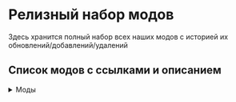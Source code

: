 # Релизный набор модов
Здесь хранится полный набор всех наших модов с историей их обновлений/добавлений/удалений
## Список модов с ссылками и описанием
<details>
	<summary>Моды</summary>
	
[**AI–Improvements**](https://www.curseforge.com/minecraft/mc-mods/ai-improvements) – улучшения ИИ

[**Alex 's Mobs**](https://www.curseforge.com/minecraft/mc-mods/alexs-mobs) – расширение мобов в мире

[**Alternate Current**](https://www.curseforge.com/minecraft/mc-mods/alternate-current) – оптимизация редстоуна

[**Ambient Sounds**](https://www.curseforge.com/minecraft/mc-mods/ambientsounds) – звуки вокруг вас

[**AppleSkin**](https://www.curseforge.com/minecraft/mc-mods/appleskin) – QoL в интерфейсе еды

[**Aquamirae**](https://www.curseforge.com/minecraft/mc-mods/ob-aquamirae) – расширение ледяных биомов с множеством загадок и приключений

[**Architectury API**](https://www.curseforge.com/minecraft/mc-mods/architectury-api)

[**Artifacts**](https://www.curseforge.com/minecraft/mc-mods/artifacts) – итемы с баффами как на манер террарии

[**Automobility**](https://www.curseforge.com/minecraft/mc-mods/automobility) – МАШИНЫ

[**Bad Packets**](https://www.curseforge.com/minecraft/mc-mods/badpackets) – оптимизация сетевого кода

[**Bad Wither No Cookie Reloaded**](https://www.curseforge.com/minecraft/mc-mods/bad-wither-no-cookie-reloaded) – глушит иссушителя и еще пару глобальных звуков чтобы они проигрывались только вблизи, а не по всей вселенной

[**Balm**](https://www.curseforge.com/minecraft/mc-mods/balm)

[**Better Combat**](https://www.curseforge.com/minecraft/mc-mods/better-combat-by-daedelus) – обновленная система анимаций боя и самой боёвки

[**Better Logs**](https://www.curseforge.com/minecraft/mc-mods/better-logs) – декоративные закругленные бревна, вдруг вам захочется сделать что-то с круглыми бревнами а не квадратными

[**Better Third Person**](https://www.curseforge.com/minecraft/mc-mods/better-third-person) – улучшение камеры третьего вида

[**Better Villages**](https://www.curseforge.com/minecraft/mc-mods/better-village-forge) – улучшенная генерация деревень

[**BetterF3**](https://www.curseforge.com/minecraft/mc-mods/betterf3) – улучшение меню отладки

[**Biomes O 'Plenty**](https://www.curseforge.com/minecraft/mc-mods/biomes-o-plenty) – новые биомы

[**Builders Crafts &Addition**](https://www.curseforge.com/minecraft/mc-mods/buildersaddition) – всякая косметика для построек

[**Caelus API**](https://www.curseforge.com/minecraft/mc-mods/caelus)

[**Canary**](https://www.curseforge.com/minecraft/mc-mods/canary) – оптимизации

[**Catalogue**](https://www.curseforge.com/minecraft/mc-mods/catalogue) – красивый список модов

[**Citadel**](https://www.curseforge.com/minecraft/mc-mods/citadel)

[**Cloth Config API**](https://www.curseforge.com/minecraft/mc-mods/cloth-config)

[**Cloud Storage**](https://www.curseforge.com/minecraft/mc-mods/alexs-cloud-storage) – буквально облачное хранилище. По сути являет собой очень интересную альтернативу Refined Storage, но в ванильном стиле и с большим количеством интересных дополнений

[**Comforts**](https://www.curseforge.com/minecraft/mc-mods/comforts) – спальники и прочее походное

[**Configured**](https://www.curseforge.com/minecraft/mc-mods/configured) – удобная конфигурация клиентской стороны модов

[**ConnectedTexturesMod**](https://www.curseforge.com/minecraft/mc-mods/ctm) – текстуры блоков могут красиво объединяться

[**Controling**](https://www.curseforge.com/minecraft/mc-mods/controlling) – поиск кейбиндов в настройках управления

[**Corail Tombstone**](https://www.curseforge.com/minecraft/mc-mods/corail-tombstone) – могилы при смерти и еще куча мелочей с ними связанных

[**CosmeticArmorReworked**](https://www.curseforge.com/minecraft/mc-mods/cosmetic-armor-reworked) – косметические слоты для брони

<Криэйт и множество дополнений к нему >

[**Create**](https://www.curseforge.com/minecraft/mc-mods/create)

[**Create Big Cannons**](https://www.curseforge.com/minecraft/mc-mods/create-big-cannons) – модульные орудия. Хотели собрать корабельную артиллерийскую батарею? Теперь можно

[**Create Chunkloading**](https://www.curseforge.com/minecraft/mc-mods/create-chunkloading) – постоянная загрузка чанков

[**Create Crafts &Additions**](https://www.curseforge.com/minecraft/mc-mods/createaddition) – дополнения для криэйта, куча мелочей

[**Create Deco**](https://www.curseforge.com/minecraft/mc-mods/create-deco) – декор в стиле криэйта

[**Create Decoration Casing**](https://www.curseforge.com/minecraft/mc-mods/create-decoration-casing) – декор сс рамками криэйта

[**Create Enchantment Industry**](https://www.curseforge.com/minecraft/mc-mods/create-enchantment-industry) – интеграция механик зачарования в механики криэйта

[**Create Goggles**](https://www.curseforge.com/minecraft/mc-mods/create-goggles) – теперь итемы криэйта как очки и еще пару мелочей можно объединять с броней

[**Create Slice &Dice**](https://www.curseforge.com/minecraft/mc-mods/slice-and-dice) – доп для фермерства

[**Create Teleporters**](https://www.curseforge.com/minecraft/mc-mods/create-teleporters) – телепорты в криэйте

[**Create Train Additions**](https://www.curseforge.com/minecraft/mc-mods/create-train-additions) – дополнения для поездов криэйта

[**Create: Alloyed**](https://www.curseforge.com/minecraft/mc-mods/create-alloyed) – сплавы в криэйте

[**Create: Armory**](https://www.curseforge.com/minecraft/mc-mods/create-armory) – огнестрельное оружие для криэйта

[**Create: Central Kitchen**](https://www.curseforge.com/minecraft/mc-mods/create-central-kitchen) – механики готовки в криэйте

[**Create: Crystal Clear**](https://www.curseforge.com/minecraft/mc-mods/create-crystal-clear) – стекло в стенах механизмов

[**Create: Misc &Things**](https://www.curseforge.com/minecraft/mc-mods/create-misc-and-things) – еще куча мелочей для криэйта

[**Create: Modern Train Parts**](https://www.curseforge.com/minecraft/mc-mods/create-modern-train-parts) – декор для поездов в современном стиле

[**Create: Steam 'n Rails**](https://www.curseforge.com/minecraft/mc-mods/create-steam-n-rails) – и еще дополнение для поездов криэйта

<Криэйт и множество дополнений к нему />

[**CreativeCore**](https://www.curseforge.com/minecraft/mc-mods/creativecore)

[**Curios API**](https://www.curseforge.com/minecraft/mc-mods/curios) – доп слоты для итемов (например для элитр чтобы не занимать слот брони)

[**Dave 's Building Extended**](https://www.curseforge.com/minecraft/mc-mods/daves-building-extended-fabric) – куча блоков для строительства в стиле криэйта

[**Discord Integration**](https://www.curseforge.com/minecraft/mc-mods/dcintegration) – интеграция с дискордом (и она уже работает!)

[**Do a Barrel Roll**](https://www.curseforge.com/minecraft/mc-mods/do-a-barrel-roll) – новая физика для элитр

[**Double Slabs**](https://www.curseforge.com/minecraft/mc-mods/double-slabs) – сделать блок из двух разных полублоков

[**Drink Beer Refill**](https://www.curseforge.com/minecraft/mc-mods/drink-beer-refill) – любите пиво? Можете варить его сами прямо в игре!

[**Dynamic Crosshair**](https://www.curseforge.com/minecraft/mc-mods/dynamic-crosshair) – динамическая крестовина под разные ситуации и предметы, которая скрывается когда не нужна

[**Dynamic Crosshair Compat**](https://www.curseforge.com/minecraft/mc-mods/dynamic-crosshair-compat) – добавляет совместимость с другими модами

[**Easier Sleeping**](https://www.curseforge.com/minecraft/mc-mods/easier-sleeping) – контроль сколько процентов игроков должно спать чтобы ночь скипнулась

[**Ecologics**](https://www.curseforge.com/minecraft/mc-mods/ecologics) – биомы станут более "живыми"

[**Elytra Slot**](https://www.curseforge.com/minecraft/mc-mods/elytra-slot) – слот для элитр в Curios

[**Enchantment Descriptions**](https://www.curseforge.com/minecraft/mc-mods/enchantment-descriptions) – описание зачарований

[**End Remastered**](https://www.curseforge.com/minecraft/mc-mods/endremastered) – теперь в энд попасть сложнее и путешествие будет куда интереснее

[**Ender Mail**](https://www.curseforge.com/minecraft/mc-mods/ender-mail) – почта, но не России. Теперь вам не обязательно бегать к друзьям чтобы что-то передать – за вас это сделают эндермены-почтальоны

[**Entity Collision FPS Fix**](https://www.curseforge.com/minecraft/mc-mods/entity-collision-fps-fix) – оптимизация существ

[**EntityCulling**](https://www.curseforge.com/minecraft/mc-mods/entityculling) – оптимизация существ

[**Every Compat**](https://www.curseforge.com/minecraft/mc-mods/every-compat) – совместимость всех видов дерева с крафтами

[**ExpandAbility**](https://www.curseforge.com/minecraft/mc-mods/expandability)

[**Extended Cogwheels**](https://www.curseforge.com/minecraft/mc-mods/create-extended-cogs) – больше "других колес"криэйта :)

[**Extended Flywheels**](https://www.curseforge.com/minecraft/mc-mods/create-extended-flywheels) – больше "колес"криэйта

[**FallingTree**](https://www.curseforge.com/minecraft/mc-mods/falling-tree) – деревья падают если срубить один блок

[**Farmer 's Delight**](https://www.curseforge.com/minecraft/mc-mods/farmers-delight) – фермерство

[**Farmer 's Respite**](https://www.curseforge.com/minecraft/mc-mods/farmers-respite) – фермерство

[**Ferrite Core**](https://www.curseforge.com/minecraft/mc-mods/ferritecore) – оптимизация памяти

[**FlickerFix**](https://www.curseforge.com/minecraft/mc-mods/flickerfix) – когда кончается действие ночного зрения – экран не мерцает, а постепенно темнеет

[**Forgiving Void**](https://www.curseforge.com/minecraft/mc-mods/forgiving-void) – упал в пустоту? Свалишься с неба

[**GeckoLib**](https://www.curseforge.com/minecraft/mc-mods/geckolib)

[**GoProne**](https://www.curseforge.com/minecraft/mc-mods/goprone) – лечь на пол и быть высотой в 1 блок

[**Incapacitated**](https://www.curseforge.com/minecraft/mc-mods/incapacitated) – умерли? Не беда, если рядом ваш товарищ, то он сможет помочь вам подняться и не погибнуть!

[**Inventory Profiles Next**](https://www.curseforge.com/minecraft/mc-mods/inventory-profiles-next) – сортировка инвентаря и еще вагон приколов для него **же**

[**Italian Delight**](https://www.curseforge.com/minecraft/mc-mods/italian-delights-add-on-for-farmers-delight) – дополнение с итальянской едой для Farmer’s Delight

[**ItemPhysic**](https://www.curseforge.com/minecraft/mc-mods/itemphysic) – физика для итемов выброшенных из инвентаря/дропнутых с мобов/сундуков/etc

[**Jade**](https://www.curseforge.com/minecraft/mc-mods/jade) – what the hell is it на стероидах

[**Jade Addons**](https://www.curseforge.com/minecraft/mc-mods/jade-addons) – аддоны для Jade

[**JER Integration**](https://www.curseforge.com/minecraft/mc-mods/jer-integration) – интеграции модов для JER

[**JourneyMap**](https://www.curseforge.com/minecraft/mc-mods/journeymap) – мини и глобальная карта мира

[**Just Enough Farmer 's Recipes**](https://www.curseforge.com/minecraft/mc-mods/farmers-delight-jei-plugin) – аддон для JEI для фермерства

[**Just Enough Items**](https://www.curseforge.com/minecraft/mc-mods/jei) – полный список всех вещей и рецепты

[**Just Enough Resources**](https://www.curseforge.com/minecraft/mc-mods/just-enough-resources-jer) – аддон для JEI для ресурсов

[**Kobolds**](https://www.curseforge.com/minecraft/mc-mods/kobolds) – подземная раса с новыми постройками

[**Kotlin For Forge**](https://www.curseforge.com/minecraft/mc-mods/kotlin-for-forge)

[**Lazy DataFixerUpper(LazyDFU)**](https://www.curseforge.com/minecraft/mc-mods/lazy-dfu-forge) – оптимизации

[**Let Sleeping Dogs Lie**](https://www.curseforge.com/minecraft/mc-mods/let-sleeping-dogs-lie) – пёсики могут лежать если вы сказали им сидеть и ждать вас

[**Let’s do Wine !**](https://www.curseforge.com/minecraft/mc-mods/lets-do-wine) – теперь вы сможете стать виноделом. Ну кто не любит хорошее вино?

[**LibIPN**](https://www.curseforge.com/minecraft/mc-mods/libipn)

[**Lightspeed – Launch optimizations**](https://www.curseforge.com/minecraft/mc-mods/lightspeedmod) – оптимизации при запуске (на моем компе грузится минуту, прошлая сборка с тоже больше, чем сотней модов грузилась минут пять)

[**Login Protection**](https://www.curseforge.com/minecraft/mc-mods/login-protection) – пока вы грузитесь в мир вас не убьют

<Коллекция декора от Macaw >

[**Macaw 's Bridges**](https://www.curseforge.com/minecraft/mc-mods/macaws-bridges)

[**Macaw 's Bridges – BOP**](https://www.curseforge.com/minecraft/mc-mods/macaws-bridges-biome-o-plenty)

[**Macaw 's Doors**](https://www.curseforge.com/minecraft/mc-mods/macaws-doors)

[**Macaw 's Fences – BOP**](https://www.curseforge.com/minecraft/mc-mods/macaws-fences-biomes-o-plenty)

[**Macaw 's Fences and Walls**](https://www.curseforge.com/minecraft/mc-mods/macaws-fences-and-walls)

[**Macaw 's Furniture**](https://www.curseforge.com/minecraft/mc-mods/macaws-furniture)

[**Macaw 's Furnitures – BOP**](https://www.curseforge.com/minecraft/mc-mods/macaws-furnitures-biomes-o-plenty)

[**Macaw 's Lights and Lamps**](https://www.curseforge.com/minecraft/mc-mods/macaws-lights-and-lamps)

[**Macaw 's Paths and Pavings**](https://www.curseforge.com/minecraft/mc-mods/macaws-paths-and-pavings)

[**Macaw 's Roofs**](https://www.curseforge.com/minecraft/mc-mods/macaws-roofs)

[**Macaw 's Roofs – BOP**](https://www.curseforge.com/minecraft/mc-mods/macaws-roofs-biomes-o-plenty)

[**Macaw 's Trapdoors**](https://www.curseforge.com/minecraft/mc-mods/macaws-trapdoors)

[**Macaw 's Windows**](https://www.curseforge.com/minecraft/mc-mods/macaws-windows)

[**<Коллекция декора от Macaw />**](https://www.curseforge.com/minecraft/mc-mods/ai-improvements)

[**Magnesium/Rubidium Extras**](https://www.curseforge.com/minecraft/mc-mods/magnesium-extras) – допы для переработки движка

[**MmmMmmMmmmmm**](https://www.curseforge.com/minecraft/mc-mods/mmmmmmmmmmmm) – кукла для битья (тестить дпс, например)

[**ModernFix**](https://www.curseforge.com/minecraft/mc-mods/modernfix) – куча фиксов

[**Moonlight Library**](https://www.curseforge.com/minecraft/mc-mods/selene)

[**Mouse Tweaks**](https://www.curseforge.com/minecraft/mc-mods/mouse-tweaks) – твики для управления мышкой в инвентаре

[**NetherPortalFix**](https://www.curseforge.com/minecraft/mc-mods/netherportalfix) – фикс порталов в ад

[**Nether 's Delight**](https://www.curseforge.com/minecraft/mc-mods/nethers-delight) – фермерство в аду

[**NotEnoughAnimations Mod**](https://www.curseforge.com/minecraft/mc-mods/not-enough-animations) – анимации персонажа

[**Nyf’s Spiders**](https://www.curseforge.com/minecraft/mc-mods/nyfs-spiders) – пауки, которые устроят нам вьетнам

[**Obscure API**](https://www.curseforge.com/minecraft/mc-mods/obscure-api)

[**Oculus**](https://www.curseforge.com/minecraft/mc-mods/oculus) – шейдеры

[**Oculus Flywheel Compat**](https://www.curseforge.com/minecraft/mc-mods/iris-flywheel-compat) – объединение шейдеров и криэйта (фпс будет страдать не так сильно)

[**Overweight Farming**](https://www.curseforge.com/minecraft/mc-mods/overweight-farming) – для фермерства

[**Piglin Proliferation**](https://www.curseforge.com/minecraft/mc-mods/piglin-proliferation) – переработка пиглинов

[**Pluto**](https://www.curseforge.com/minecraft/mc-mods/pluto) – оптимизация сетевого кода

[**Polymorph**](https://www.curseforge.com/minecraft/mc-mods/polymorph) – если один рецепт завязан на несколько итемов, есть кнопка чтобы сменять итемы (ситуация маловероятна, но "на всякий случай")

[**Presence Footsteps (Forge)**](https://www.curseforge.com/minecraft/mc-mods/presence-footsteps-forge) – переработка звуков ходьбы

[**Realistic Cities**](https://www.curseforge.com/minecraft/mc-mods/realisticcities) – немного декора для постройки городов

[**Realistic Explosion Physics**](https://www.curseforge.com/minecraft/mc-mods/realistic-explosion-physics) – блоки не исчезают при взрыве, а при наличии места – разлетаются как материал в реальной жизни

[**ReAuth**](https://www.curseforge.com/minecraft/mc-mods/reauth) – фикс отваливающейся сессии (нужен для тех, у кого лицуха, "на всякий случай")

[**Refined Storage**](https://www.curseforge.com/minecraft/mc-mods/refined-storage) – сверхтехнологичное хранилище (да, вы можете получить электричество из кинетической энергии криэйта)

[**Rubidium**](https://www.curseforge.com/minecraft/mc-mods/rubidium) – массовая переработка движка майна

[**Rubidium Dynamic Lights**](https://www.curseforge.com/minecraft/mc-mods/dynamiclights-reforged) – свет работает, когда держишь в руках светящийся предмет (факел например)

[**Saturn**](https://www.curseforge.com/minecraft/mc-mods/saturn) – оптимизация

[**Season HUD**](https://www.curseforge.com/minecraft/mc-mods/seasonhud) – интерфейс для времен года

[**Serene Seasons**](https://www.curseforge.com/minecraft/mc-mods/serene-seasons) – смена времен года

[**Sereneseasonfix**](https://www.curseforge.com/minecraft/mc-mods/serene-seasons-fix) – фиксы для смены времен года

[**Shutup Experimental Settings**](https://www.curseforge.com/minecraft/mc-mods/shutup-experimental-settings) – удаление предупреждения о экспериментальных настройках

[**Simple Planes**](https://www.curseforge.com/minecraft/mc-mods/simple-planes) – самолеты–вертолеты

[**Simply Light**](https://www.curseforge.com/minecraft/mc-mods/simply-light) – лампы

[**Sleep Tight**](https://www.curseforge.com/minecraft/mc-mods/sleep-tight) – переработанная система сна, которая освежит и немного усложнит игру

[**Smoothchunk mod**](https://www.curseforge.com/minecraft/mc-mods/smooth-chunk-save) – фикс для сервера для исправления фризов при сохранении чанков

[**Snow !Real Magic**](https://www.curseforge.com/minecraft/mc-mods/snow-real-magic-fabric) – немного доработанная механика снега

[**Sophisticated Backpacks**](https://www.curseforge.com/minecraft/mc-mods/sophisticated-backpacks) – рюкзаки

[**Sophisticated Core**](https://www.curseforge.com/minecraft/mc-mods/sophisticated-core)

[**Sound Physics Remastered**](https://www.curseforge.com/minecraft/mc-mods/sound-physics-remastered) – физика звука, например эхо в пещерах

[**Spark**](https://www.curseforge.com/minecraft/mc-mods/spark) – профайлер для сервера, нужен админчику

[**Spawn Animations**](https://modrinth.com/datapack/spawn-animations) – анимации спавна мобов (если ваши фермы из-за этого сломались, простите)

[**Starlight**](https://www.curseforge.com/minecraft/mc-mods/starlight-forge) – переработка движка для света

[**Submerged Explosions**](https://www.curseforge.com/minecraft/mc-mods/submerged-explosions) – взрывы разрушают блоки и под водой тоже

[**Supplementaries**](https://www.curseforge.com/minecraft/mc-mods/supplementaries) – интерактивный декор

[**TerraBlender**](https://www.curseforge.com/minecraft/mc-mods/terrablender)

[**The Lost Castle**](https://www.curseforge.com/minecraft/mc-mods/the-lost-castle) – редкий огромный замок с множеством секретов

[**Too Fast**](https://www.curseforge.com/minecraft/mc-mods/too-fast) – фикс для сервера

[**YDM 's Weapon Master**](https://www.curseforge.com/minecraft/mc-mods/ydms-weapon-master) – ваше оружие будет отображаться на модельке персонажа

[**Yung’s Better Dungeons**](https://www.curseforge.com/minecraft/mc-mods/yungs-better-dungeons) – данжи, много разных данжей

[**Yung’s Bridges**](https://www.curseforge.com/minecraft/mc-mods/yungs-bridges) – красивые мосты в мире

[**Yung’s Extras**](https://www.curseforge.com/minecraft/mc-mods/yungs-extras) – различные постройки в мире

</details>